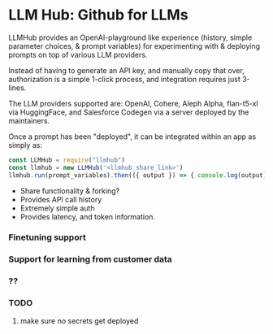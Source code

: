 # LLM Hub: Github for LLMs
LLMHub provides an OpenAI-playground like experience (history, simple parameter choices, & prompt variables) for experimenting with & deploying prompts on top of various LLM providers. 

Instead of having to generate an API key, and manually copy that over, authorization is a simple 1-click process, and integration requires just 3-lines.

The LLM providers supported are: OpenAI, Cohere, Aleph Alpha, flan-t5-xl via HuggingFace, and Salesforce Codegen via a server deployed by the maintainers.

Once a prompt has been "deployed", it can be integrated within an app as simply as:
```js
const LLMHub = require("llmhub")
const llmhub = new LLMHub('<llmhub_share_link>')
llmhub.run(prompt_variables).then(({ output }) => { console.log(output) });
```

- Share functionality & forking?
- Provides API call history
- Extremely simple auth
- Provides latency, and token information.

### Finetuning support
### Support for learning from customer data

### ??

### TODO
1. make sure no secrets get deployed